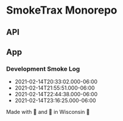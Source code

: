 # SmokeTrax Monorepo

## API

## App

### Development Smoke Log
- 2021-02-14T20:33:02.000-06:00
- 2021-02-14T21:55:51.000-06:00
- 2021-02-14T22:44:38.000-06:00
- 2021-02-14T23:16:25.000-06:00

Made with 💜 and 🚬 in Wisconsin 🧀
